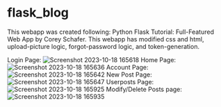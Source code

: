 # flask_blog
This webapp was created following: Python Flask Tutorial: Full-Featured Web App by Corey Schafer.
This webapp has modified css and html, upload-picture logic, forgot-password logic, and token-generation.

Login Page:
![Screenshot 2023-10-18 165618](https://github.com/andygonzalez6/flask_blog/assets/88167882/051f46bb-2718-4efb-a005-179de4efb84b)
Home Page:
![Screenshot 2023-10-18 165636](https://github.com/andygonzalez6/flask_blog/assets/88167882/3846b11f-1719-448f-9d67-f4758f9fc9bc)
Account Page:
![Screenshot 2023-10-18 165642](https://github.com/andygonzalez6/flask_blog/assets/88167882/43e553d6-cf00-49ff-aca2-7766c1ca63b3)
New Post Page:
![Screenshot 2023-10-18 165647](https://github.com/andygonzalez6/flask_blog/assets/88167882/40ee10fa-70ca-4ba8-8fd5-b3789785e11a)
Userposts Page:
![Screenshot 2023-10-18 165925](https://github.com/andygonzalez6/flask_blog/assets/88167882/f3242927-c1d4-4ee2-a955-8ef4be82deaa)
Modify/Delete Posts page:
![Screenshot 2023-10-18 165935](https://github.com/andygonzalez6/flask_blog/assets/88167882/3c04a83d-f805-414d-8918-2566cc58f731)
